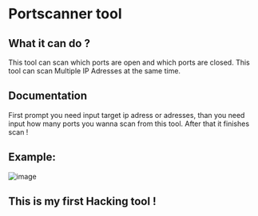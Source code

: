 # Portscanner tool

## What it can do ?

This tool can scan which ports are open and which ports are closed. This tool can scan Multiple IP Adresses at the same time. 

## Documentation

First prompt you need input target ip adress or adresses, than you need input how many ports you wanna scan from this tool. After that it finishes scan !


## Example:

![image](https://user-images.githubusercontent.com/67962548/147382714-bae34e6c-9032-46f8-932c-764e5ba35da9.png)


## This is my first Hacking tool !
